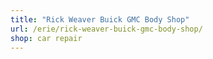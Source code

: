 ```yaml
---
title: "Rick Weaver Buick GMC Body Shop"
url: /erie/rick-weaver-buick-gmc-body-shop/
shop: car repair
---
```


